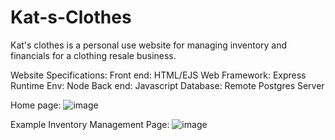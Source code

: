 # Kat-s-Clothes

Kat's clothes is a personal use website for managing inventory and financials for a clothing resale business. 

Website Specifications:
Front end: HTML/EJS
Web Framework: Express
Runtime Env: Node
Back end: Javascript
Database: Remote Postgres Server

Home page:
![image](https://github.com/user-attachments/assets/7a6308ec-5df3-4741-8be5-b0a5fabd2f02)

Example Inventory Management Page:
![image](https://github.com/user-attachments/assets/f83a78cf-25e9-4144-861f-cf732bf8a1d7)

